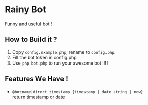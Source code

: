 # Rainy Bot

Funny and useful bot !

## How to Build it ?

1. Copy `config.example.php`, rename to `config.php`.
1. Fill the bot token in config.php
1. Use `php bot.php` to run your awesome bot !!!!

## Features We Have !

* `@botname|direct timestamp {timestamp | date string | now}`  
  return timestamp or date 
